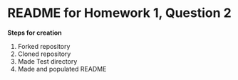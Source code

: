 # README for Homework 1, Question 2

**Steps for creation**
1. Forked repository
2. Cloned repository
3. Made Test directory
4. Made and populated README
